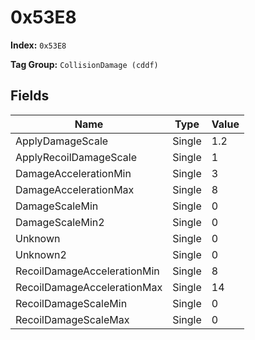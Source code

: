# 0x53E8

**Index:** ```0x53E8```

**Tag Group:** ```CollisionDamage (cddf)```

## Fields

Name	| Type	| Value
---	|---	|---	|
ApplyDamageScale	|Single	|1.2
ApplyRecoilDamageScale	|Single	|1
DamageAccelerationMin	|Single	|3
DamageAccelerationMax	|Single	|8
DamageScaleMin	|Single	|0
DamageScaleMin2	|Single	|0
Unknown	|Single	|0
Unknown2	|Single	|0
RecoilDamageAccelerationMin	|Single	|8
RecoilDamageAccelerationMax	|Single	|14
RecoilDamageScaleMin	|Single	|0
RecoilDamageScaleMax	|Single	|0


